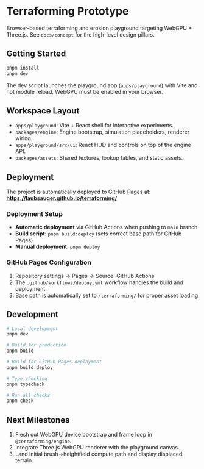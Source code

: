 # Terraforming Prototype

Browser-based terraforming and erosion playground targeting WebGPU + Three.js. See `docs/concept` for the high-level design pillars.

## Getting Started

```bash
pnpm install
pnpm dev
```

The dev script launches the playground app (`apps/playground`) with Vite and hot module reload. WebGPU must be enabled in your browser.

## Workspace Layout

- `apps/playground`: Vite + React shell for interactive experiments.
- `packages/engine`: Engine bootstrap, simulation placeholders, renderer wiring.
- `apps/playground/src/ui`: React HUD and controls on top of the engine API.
- `packages/assets`: Shared textures, lookup tables, and static assets.

## Deployment

The project is automatically deployed to GitHub Pages at: **https://laubsauger.github.io/terraforming/**

### Deployment Setup

- **Automatic deployment** via GitHub Actions when pushing to `main` branch
- **Build script**: `pnpm build:deploy` (sets correct base path for GitHub Pages)
- **Manual deployment**: `pnpm deploy`

### GitHub Pages Configuration

1. Repository settings → Pages → Source: GitHub Actions
2. The `.github/workflows/deploy.yml` workflow handles the build and deployment
3. Base path is automatically set to `/terraforming/` for proper asset loading

## Development

```bash
# Local development
pnpm dev

# Build for production
pnpm build

# Build for GitHub Pages deployment
pnpm build:deploy

# Type checking
pnpm typecheck

# Run all checks
pnpm check
```

## Next Milestones

1. Flesh out WebGPU device bootstrap and frame loop in `@terraforming/engine`.
2. Integrate Three.js WebGPU renderer with the playground canvas.
3. Land initial brush→heightfield compute path and display displaced terrain.
